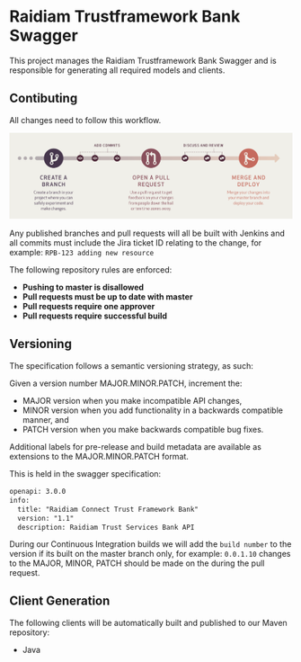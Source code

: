 # Raidiam Trustframework Bank Swagger

This project manages the Raidiam Trustframework Bank Swagger and is responsible for generating all required models and clients.

## Contibuting

All changes need to follow this workflow.

![](workflow.png)

Any published branches and pull requests will all be built with Jenkins and all commits must include the Jira ticket ID relating to the change, for example: `RPB-123 adding new resource`

The following repository rules are enforced:

- **Pushing to master is disallowed**
- **Pull requests must be up to date with master**
- **Pull requests require one approver**
- **Pull requests require successful build**

## Versioning

The specification follows a semantic versioning strategy, as such:

Given a version number MAJOR.MINOR.PATCH, increment the:

- MAJOR version when you make incompatible API changes,
- MINOR version when you add functionality in a backwards compatible manner, and
- PATCH version when you make backwards compatible bug fixes.

Additional labels for pre-release and build metadata are available as extensions to the MAJOR.MINOR.PATCH format.

This is held in the swagger specification: 
```
openapi: 3.0.0
info:
  title: "Raidiam Connect Trust Framework Bank"
  version: "1.1"
  description: Raidiam Trust Services Bank API
```

During our Continuous Integration builds we will add the `build number` to the version if its built on the master branch only, for example: `0.0.1.10` changes to the MAJOR, MINOR, PATCH should be made on the during the pull request.

## Client Generation

The following clients will be automatically built and published to our Maven repository:

- Java
